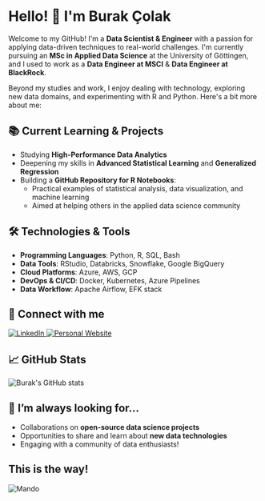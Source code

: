# Hello! 👋 I'm Burak Çolak

Welcome to my GitHub! I'm a **Data Scientist & Engineer** with a passion for applying data-driven techniques to real-world challenges. I'm currently pursuing an **MSc in Applied Data Science** at the University of Göttingen, and I used to work as a **Data Engineer at MSCI** & **Data Engineer at BlackRock**.

Beyond my studies and work, I enjoy dealing with technology, exploring new data domains, and experimenting with R and Python. Here's a bit more about me:

## 📚 Current Learning & Projects

- Studying **High-Performance Data Analytics**
- Deepening my skills in **Advanced Statistical Learning** and **Generalized Regression**
- Building a **GitHub Repository for R Notebooks**:
  - Practical examples of statistical analysis, data visualization, and machine learning
  - Aimed at helping others in the applied data science community

## 🛠️ Technologies & Tools

- **Programming Languages**: Python, R, SQL, Bash
- **Data Tools**: RStudio, Databricks, Snowflake, Google BigQuery
- **Cloud Platforms**: Azure, AWS, GCP
- **DevOps & CI/CD**: Docker, Kubernetes, Azure Pipelines
- **Data Workflow**: Apache Airflow, EFK stack

## 🌟 Connect with me

<p align="left">
  <a href="https://www.linkedin.com/in/burakcolak/" target="_blank">
    <img src="https://img.shields.io/badge/LinkedIn-%230077B5.svg?&style=for-the-badge&logo=linkedin&logoColor=white" alt="LinkedIn">
  </a>
  <a href="https://www.colakburak.com/" target="_blank">
    <img src="https://img.shields.io/badge/Website-%23000000.svg?&style=for-the-badge&logo=web&logoColor=white" alt="Personal Website">
  </a>
</p>

## 📈 GitHub Stats

![Burak's GitHub stats](https://github-readme-stats.vercel.app/api?username=colakburak&show_icons=true&theme=radical)

## 🌱 I’m always looking for...

- Collaborations on **open-source data science projects**
- Opportunities to share and learn about **new data technologies**
- Engaging with a community of data enthusiasts!

## This is the way!

![Mando](https://i.pinimg.com/originals/63/f5/11/63f5114e1e8ffc8e73201cb7af700862.gif)
